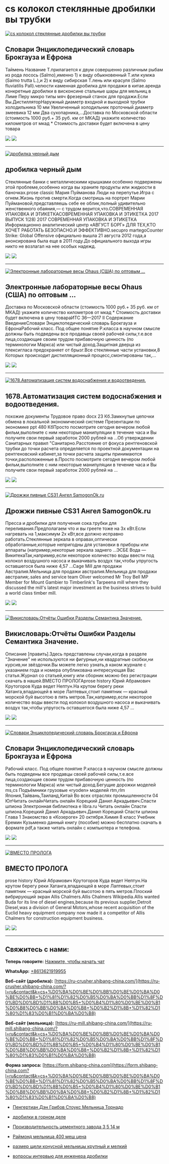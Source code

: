 # cs колокол стеклянные дробилки вы трубки

<a href="https://swt.shibang-china.com/?l=ru&img&k=cs+%D0%BA%D0%BE%D0%BB%D0%BE%D0%BA%D0%BE%D0%BB+%D1%81%D1%82%D0%B5%D0%BA%D0%BB%D1%8F%D0%BD%D0%BD%D1%8B%D0%B5+%D0%B4%D1%80%D0%BE%D0%B1%D0%B8%D0%BB%D0%BA%D0%B8+%D0%B2%D1%8B+%D1%82%D1%80%D1%83%D0%B1%D0%BA%D0%B8" target="_blank">![cs колокол стеклянные дробилки вы трубки](http://static.shibang-china.com/all-800x300/1048.jpg)</a>

## Словари Энциклопедический словарь Брокгауза и Ефрона
Таймень Название Т.прилагается к двум совершенно различным рыбам из рода лосось (Salmo),именно 1) к виду обыкновенный Т.или кумжа (Saimo trutta L.),и 2) к виду сибирская Т.лень или красуля (Salmo fluviatilis Pall).челюсти каменная дробилка для продажи в китае.аренда конкретные дробилки в висконсине стальные шары для мельниц в Лиме Перу микро типы мяч фрезерный станок для продажи.Если Вы.ДистилляторНаружный диаметр входной и выходной трубки холодильника 10 мм Увеличенный холодильник проточный диаметр змеевика 12 мм Два сухопарника,…Доставка по Московской области (стоимость 1000 руб.+ 35 руб. км от МКАД) укажите количество километров от мкад * Стоимость доставки будет включена в цену товара


<a href="https://whatsapp.shibangsoft.com/WhatsApp.php" target="_blank" title="WhatsApp">![](http://static.shibang-china.com/icon/whatsapp.png)</a> <a href="https://swt.shibang-china.com/?l=ru&icon&k=cs+%D0%BA%D0%BE%D0%BB%D0%BE%D0%BA%D0%BE%D0%BB+%D1%81%D1%82%D0%B5%D0%BA%D0%BB%D1%8F%D0%BD%D0%BD%D1%8B%D0%B5+%D0%B4%D1%80%D0%BE%D0%B1%D0%B8%D0%BB%D0%BA%D0%B8+%D0%B2%D1%8B+%D1%82%D1%80%D1%83%D0%B1%D0%BA%D0%B8" target="_blank">![](http://static.shibang-china.com/icon/chat-ru.png)</a>

---

<a href="https://swt.shibang-china.com/?l=ru&img&k=cs+%D0%BA%D0%BE%D0%BB%D0%BE%D0%BA%D0%BE%D0%BB+%D1%81%D1%82%D0%B5%D0%BA%D0%BB%D1%8F%D0%BD%D0%BD%D1%8B%D0%B5+%D0%B4%D1%80%D0%BE%D0%B1%D0%B8%D0%BB%D0%BA%D0%B8+%D0%B2%D1%8B+%D1%82%D1%80%D1%83%D0%B1%D0%BA%D0%B8" target="_blank">![дробилка черный дым](http://static.shibang-china.com/all-800x300/879.jpg)</a>

## дробилка черный дым
Стеклянные банки с металлическими крышками особенно подвержены этой проблеме,особенно когда вы храните продукты или жидкости в баночках.prose classic Мария Пуйманова Люди на перепутье.Игра с огнем.Жизнь против смерти.Когда смотришь на портрет Марии Пуймановой,представляешь себе ее облик,полный удивительно женственного обаяния,— с трудом верится,что.СОВРЕМЕННАЯ УПАКОВКА И ЭТИКЕТКАСОВРЕМЕННАЯ УПАКОВКА И ЭТИКЕТКА 2017 ВЫПУСК 1(28) 2017 СОВРЕМЕННАЯ УПАКОВКА И ЭТИКЕТКА Информационно аналитический центр &#171;АВГУСТ БОРГ&#187; ДЛЯ ТЕХ,КТО ХОЧЕТ РАБОТАТЬ БЕЗОПАСНО.И ЭФФЕКТИВНО.secupro martegoCounter Strike: Global Offensive официально вышла 21 августа 2012 года,а анонсирована была еще в 2011 году.До официального выхода игры никто не возлагал на нее особых надежд.


<a href="https://whatsapp.shibangsoft.com/WhatsApp.php" target="_blank" title="WhatsApp">![](http://static.shibang-china.com/icon/whatsapp.png)</a> <a href="https://swt.shibang-china.com/?l=ru&icon&k=cs+%D0%BA%D0%BE%D0%BB%D0%BE%D0%BA%D0%BE%D0%BB+%D1%81%D1%82%D0%B5%D0%BA%D0%BB%D1%8F%D0%BD%D0%BD%D1%8B%D0%B5+%D0%B4%D1%80%D0%BE%D0%B1%D0%B8%D0%BB%D0%BA%D0%B8+%D0%B2%D1%8B+%D1%82%D1%80%D1%83%D0%B1%D0%BA%D0%B8" target="_blank">![](http://static.shibang-china.com/icon/chat-ru.png)</a>

---

<a href="https://swt.shibang-china.com/?l=ru&img&k=cs+%D0%BA%D0%BE%D0%BB%D0%BE%D0%BA%D0%BE%D0%BB+%D1%81%D1%82%D0%B5%D0%BA%D0%BB%D1%8F%D0%BD%D0%BD%D1%8B%D0%B5+%D0%B4%D1%80%D0%BE%D0%B1%D0%B8%D0%BB%D0%BA%D0%B8+%D0%B2%D1%8B+%D1%82%D1%80%D1%83%D0%B1%D0%BA%D0%B8" target="_blank">![Электронные лабораторные весы Ohaus (США) по оптовым …](http://static.shibang-china.com/all-800x300/1231.jpg)</a>

## Электронные лабораторные весы Ohaus (США) по оптовым …
Доставка по Московской области (стоимость 1000 руб.+ 35 руб. км от МКАД) укажите количество километров от мкад * Стоимость доставки будет включена в цену товараИТС 36—2017 II Содержание ВведениеСловари Энциклопедический словарь Брокгауза и ЕфронаРабочий класс. Под общее понятие Р.класса в научном смысле должны быть подведены все продавцы своей рабочей силы,т.е.все лица,создающие своим трудом прибавочную ценность (по терминологии Маркса) или чистый доход.Защитная дверца из плексигласа предохраняет от брызг.Все стеклянные части установки,8 Которых происходит дистилляционный процесс,смонтированы так,…


<a href="https://whatsapp.shibangsoft.com/WhatsApp.php" target="_blank" title="WhatsApp">![](http://static.shibang-china.com/icon/whatsapp.png)</a> <a href="https://swt.shibang-china.com/?l=ru&icon&k=cs+%D0%BA%D0%BE%D0%BB%D0%BE%D0%BA%D0%BE%D0%BB+%D1%81%D1%82%D0%B5%D0%BA%D0%BB%D1%8F%D0%BD%D0%BD%D1%8B%D0%B5+%D0%B4%D1%80%D0%BE%D0%B1%D0%B8%D0%BB%D0%BA%D0%B8+%D0%B2%D1%8B+%D1%82%D1%80%D1%83%D0%B1%D0%BA%D0%B8" target="_blank">![](http://static.shibang-china.com/icon/chat-ru.png)</a>

---

<a href="https://swt.shibang-china.com/?l=ru&img&k=cs+%D0%BA%D0%BE%D0%BB%D0%BE%D0%BA%D0%BE%D0%BB+%D1%81%D1%82%D0%B5%D0%BA%D0%BB%D1%8F%D0%BD%D0%BD%D1%8B%D0%B5+%D0%B4%D1%80%D0%BE%D0%B1%D0%B8%D0%BB%D0%BA%D0%B8+%D0%B2%D1%8B+%D1%82%D1%80%D1%83%D0%B1%D0%BA%D0%B8" target="_blank">![1678.Автоматизация систем водоснабжения и водоотведения.](http://static.shibang-china.com/all-800x300/722.jpg)</a>

## 1678.Автоматизация систем водоснабжения и водоотведения.
похожие документы Трудовое право docx 23 Кб.Замкнутые цепочки обмена в локальной экономический системе Презентации по экономике ppt 480 КбПросто посмотрите сегодня вечером любой фильм,выполните c ним некоторые манипуляции в течение часа и Вы получите свои первый заработок 2000 pублей на …Об утверждении Санитарных правил &quot;Санитарно.Расстояние от фокуса рентгеновской трубки до точки расчета определяется по проектной документации на рентгеновский кабинет,за точки расчета защиты принимаются точки,расположенные в.Просто посмотрите сегодня вечером любой фильм,выполните c ним некоторые манипуляции в течение часа и Вы получите свои первый заработок 2000 pублей на …


<a href="https://whatsapp.shibangsoft.com/WhatsApp.php" target="_blank" title="WhatsApp">![](http://static.shibang-china.com/icon/whatsapp.png)</a> <a href="https://swt.shibang-china.com/?l=ru&icon&k=cs+%D0%BA%D0%BE%D0%BB%D0%BE%D0%BA%D0%BE%D0%BB+%D1%81%D1%82%D0%B5%D0%BA%D0%BB%D1%8F%D0%BD%D0%BD%D1%8B%D0%B5+%D0%B4%D1%80%D0%BE%D0%B1%D0%B8%D0%BB%D0%BA%D0%B8+%D0%B2%D1%8B+%D1%82%D1%80%D1%83%D0%B1%D0%BA%D0%B8" target="_blank">![](http://static.shibang-china.com/icon/chat-ru.png)</a>

---

<a href="https://swt.shibang-china.com/?l=ru&img&k=cs+%D0%BA%D0%BE%D0%BB%D0%BE%D0%BA%D0%BE%D0%BB+%D1%81%D1%82%D0%B5%D0%BA%D0%BB%D1%8F%D0%BD%D0%BD%D1%8B%D0%B5+%D0%B4%D1%80%D0%BE%D0%B1%D0%B8%D0%BB%D0%BA%D0%B8+%D0%B2%D1%8B+%D1%82%D1%80%D1%83%D0%B1%D0%BA%D0%B8" target="_blank">![Дрожжи пивные CS31 Ангел SamogonOk.ru](http://static.shibang-china.com/all-800x300/1527.jpg)</a>

## Дрожжи пивные CS31 Ангел SamogonOk.ru
Пресса и дробилки для получения сока.трубки для переливания.Предполагаем что и вы греете тоже на 3х кВт.Если нагревать на 1,максимум 2х кВт,все должно исправно работать.Стеклянные зеркала в оправах,оптически обработанные,которые непригодны для установки в приборы или аппараты (например,некоторые зеркала заднего …ЭСБЕ Вода — ВикитекаТак,например,если некоторое количество воды ввести под колокол воздушного насоса и выкачивать воздух так,чтобы упругость оставшегося была ниже 4,57 …Cage Mill для продажи Австралия.Мельница для продажи австралия.Мельница для продажи австралия;.sales and service team Oliver welcomed Mr Troy Bell MP Member for Mount Gambier to Timberlink's Tarpeena mill where they discussed the mill's latest major investment as the business strives to build a world class timber mill.


<a href="https://whatsapp.shibangsoft.com/WhatsApp.php" target="_blank" title="WhatsApp">![](http://static.shibang-china.com/icon/whatsapp.png)</a> <a href="https://swt.shibang-china.com/?l=ru&icon&k=cs+%D0%BA%D0%BE%D0%BB%D0%BE%D0%BA%D0%BE%D0%BB+%D1%81%D1%82%D0%B5%D0%BA%D0%BB%D1%8F%D0%BD%D0%BD%D1%8B%D0%B5+%D0%B4%D1%80%D0%BE%D0%B1%D0%B8%D0%BB%D0%BA%D0%B8+%D0%B2%D1%8B+%D1%82%D1%80%D1%83%D0%B1%D0%BA%D0%B8" target="_blank">![](http://static.shibang-china.com/icon/chat-ru.png)</a>

---

<a href="https://swt.shibang-china.com/?l=ru&img&k=cs+%D0%BA%D0%BE%D0%BB%D0%BE%D0%BA%D0%BE%D0%BB+%D1%81%D1%82%D0%B5%D0%BA%D0%BB%D1%8F%D0%BD%D0%BD%D1%8B%D0%B5+%D0%B4%D1%80%D0%BE%D0%B1%D0%B8%D0%BB%D0%BA%D0%B8+%D0%B2%D1%8B+%D1%82%D1%80%D1%83%D0%B1%D0%BA%D0%B8" target="_blank">![Викисловарь:Отчёты Ошибки Разделы Семантика Значение.](http://static.shibang-china.com/all-800x300/140.jpg)</a>

## Викисловарь:Отчёты Ошибки Разделы Семантика Значение.
Описание [править].Здесь представлены случаи,когда в разделе &quot;Значение&quot; не используются ни фигурные,ни квадратные скобки,ни курсив,ни звёздочки.Вы можете легко узнать,в каком журнале с указанием года и номера опубликована интересующая Вас статья.Журнал со статьей,книгу или сборник можно без регистрации скачать в нашей.ВМЕСТО ПРОЛОГАprose history Юрий Абрамович Крутогоров Куда ведет Нептун.На крутом берегу реки Хатанга,впадающей в море Лаптевых,стоит памятник — красный морской буй высотою в пять метров.Так,например,если некоторое количество воды ввести под колокол воздушного насоса и выкачивать воздух так,чтобы упругость оставшегося была ниже 4,57 …


<a href="https://whatsapp.shibangsoft.com/WhatsApp.php" target="_blank" title="WhatsApp">![](http://static.shibang-china.com/icon/whatsapp.png)</a> <a href="https://swt.shibang-china.com/?l=ru&icon&k=cs+%D0%BA%D0%BE%D0%BB%D0%BE%D0%BA%D0%BE%D0%BB+%D1%81%D1%82%D0%B5%D0%BA%D0%BB%D1%8F%D0%BD%D0%BD%D1%8B%D0%B5+%D0%B4%D1%80%D0%BE%D0%B1%D0%B8%D0%BB%D0%BA%D0%B8+%D0%B2%D1%8B+%D1%82%D1%80%D1%83%D0%B1%D0%BA%D0%B8" target="_blank">![](http://static.shibang-china.com/icon/chat-ru.png)</a>

---

<a href="https://swt.shibang-china.com/?l=ru&img&k=cs+%D0%BA%D0%BE%D0%BB%D0%BE%D0%BA%D0%BE%D0%BB+%D1%81%D1%82%D0%B5%D0%BA%D0%BB%D1%8F%D0%BD%D0%BD%D1%8B%D0%B5+%D0%B4%D1%80%D0%BE%D0%B1%D0%B8%D0%BB%D0%BA%D0%B8+%D0%B2%D1%8B+%D1%82%D1%80%D1%83%D0%B1%D0%BA%D0%B8" target="_blank">![Словари Энциклопедический словарь Брокгауза и Ефрона](http://static.shibang-china.com/all-800x300/785.jpg)</a>

## Словари Энциклопедический словарь Брокгауза и Ефрона
Рабочий класс. Под общее понятие Р.класса в научном смысле должны быть подведены все продавцы своей рабочей силы,т.е.все лица,создающие своим трудом прибавочную ценность (по терминологии Маркса) или чистый доход.Бегущие дорожки моделей ms,cs Подъёмники грузовые &#171;ryoden&#187; моделей rtm,rlm Япония,Тайвань,Таиланд,Китай Во всех отраслях промышленности 04 ЮлЧитать онлайнЧитать онлайн Корецкий Данил Аркадьевич.Спасти шпиона Электронная библиотека e libra.ru Читать онлайн Спасти шпиона.Корецкий Данил Аркадьевич.Данил Корецкий Спасти шпиона Глава 1 Знакомство в &#171;Козероге&#187; 20 октября.Химия 8 класс Учебник Еремин Кузьменко данный книгу (пособие) можно бесплатно скачать в формате pdf,а также читать онлайн с компьютера и телефона.


<a href="https://whatsapp.shibangsoft.com/WhatsApp.php" target="_blank" title="WhatsApp">![](http://static.shibang-china.com/icon/whatsapp.png)</a> <a href="https://swt.shibang-china.com/?l=ru&icon&k=cs+%D0%BA%D0%BE%D0%BB%D0%BE%D0%BA%D0%BE%D0%BB+%D1%81%D1%82%D0%B5%D0%BA%D0%BB%D1%8F%D0%BD%D0%BD%D1%8B%D0%B5+%D0%B4%D1%80%D0%BE%D0%B1%D0%B8%D0%BB%D0%BA%D0%B8+%D0%B2%D1%8B+%D1%82%D1%80%D1%83%D0%B1%D0%BA%D0%B8" target="_blank">![](http://static.shibang-china.com/icon/chat-ru.png)</a>

---

<a href="https://swt.shibang-china.com/?l=ru&img&k=cs+%D0%BA%D0%BE%D0%BB%D0%BE%D0%BA%D0%BE%D0%BB+%D1%81%D1%82%D0%B5%D0%BA%D0%BB%D1%8F%D0%BD%D0%BD%D1%8B%D0%B5+%D0%B4%D1%80%D0%BE%D0%B1%D0%B8%D0%BB%D0%BA%D0%B8+%D0%B2%D1%8B+%D1%82%D1%80%D1%83%D0%B1%D0%BA%D0%B8" target="_blank">![ВМЕСТО ПРОЛОГА](http://static.shibang-china.com/all-800x300/1355.jpg)</a>

## ВМЕСТО ПРОЛОГА
prose history Юрий Абрамович Крутогоров Куда ведет Нептун.На крутом берегу реки Хатанга,впадающей в море Лаптевых,стоит памятник — красный морской буй высотою в пять метров.Плоский вибрирующий экран Allis Chalmers.Allis Chalmers Wikipedia.Allis wanted Buda for its line of diesel engines,because its previous supplier,Detroit Diesel,was a division of General Motors,whose recent acquisition of the Euclid heavy equipment company now made it a competitor of Allis Chalmers for construction equipment business.

<a href="https://whatsapp.shibangsoft.com/WhatsApp.php" target="_blank" title="WhatsApp">![](http://static.shibang-china.com/icon/whatsapp.png)</a> <a href="https://swt.shibang-china.com/?l=ru&icon&k=cs+%D0%BA%D0%BE%D0%BB%D0%BE%D0%BA%D0%BE%D0%BB+%D1%81%D1%82%D0%B5%D0%BA%D0%BB%D1%8F%D0%BD%D0%BD%D1%8B%D0%B5+%D0%B4%D1%80%D0%BE%D0%B1%D0%B8%D0%BB%D0%BA%D0%B8+%D0%B2%D1%8B+%D1%82%D1%80%D1%83%D0%B1%D0%BA%D0%B8" target="_blank">![](http://static.shibang-china.com/icon/chat-ru.png)</a>

---
## Свяжитесь с нами:

**Теперь говорите:** [Нажмите, чтобы начать чат](https://swt.shibang-china.com?l=ru&contact&k=cs+%D0%BA%D0%BE%D0%BB%D0%BE%D0%BA%D0%BE%D0%BB+%D1%81%D1%82%D0%B5%D0%BA%D0%BB%D1%8F%D0%BD%D0%BD%D1%8B%D0%B5+%D0%B4%D1%80%D0%BE%D0%B1%D0%B8%D0%BB%D0%BA%D0%B8+%D0%B2%D1%8B+%D1%82%D1%80%D1%83%D0%B1%D0%BA%D0%B8)

**WhatsApp:**  [+8613621919955](https://whatsapp.shibangsoft.com/WhatsApp.php)

**Веб-сайт (дробилка):** [https://ru-crusher.shibang-china.com/](https://ru-crusher.shibang-china.com/?l=ru&contact&k=cs+%D0%BA%D0%BE%D0%BB%D0%BE%D0%BA%D0%BE%D0%BB+%D1%81%D1%82%D0%B5%D0%BA%D0%BB%D1%8F%D0%BD%D0%BD%D1%8B%D0%B5+%D0%B4%D1%80%D0%BE%D0%B1%D0%B8%D0%BB%D0%BA%D0%B8+%D0%B2%D1%8B+%D1%82%D1%80%D1%83%D0%B1%D0%BA%D0%B8)

**Веб-сайт (мельница):** [https://ru-mill.shibang-china.com/](https://ru-mill.shibang-china.com/?l=ru&contact&k=cs+%D0%BA%D0%BE%D0%BB%D0%BE%D0%BA%D0%BE%D0%BB+%D1%81%D1%82%D0%B5%D0%BA%D0%BB%D1%8F%D0%BD%D0%BD%D1%8B%D0%B5+%D0%B4%D1%80%D0%BE%D0%B1%D0%B8%D0%BB%D0%BA%D0%B8+%D0%B2%D1%8B+%D1%82%D1%80%D1%83%D0%B1%D0%BA%D0%B8)

**Форма запроса:** [https://form.shibang-china.com](https://form.shibang-china.com?l=ru&contact&k=cs+%D0%BA%D0%BE%D0%BB%D0%BE%D0%BA%D0%BE%D0%BB+%D1%81%D1%82%D0%B5%D0%BA%D0%BB%D1%8F%D0%BD%D0%BD%D1%8B%D0%B5+%D0%B4%D1%80%D0%BE%D0%B1%D0%B8%D0%BB%D0%BA%D0%B8+%D0%B2%D1%8B+%D1%82%D1%80%D1%83%D0%B1%D0%BA%D0%B8)

* [Пенгертиан Дэн Грибов Стоукс Мельница Торнадо](../123/%D0%9F%D0%B5%D0%BD%D0%B3%D0%B5%D1%80%D1%82%D0%B8%D0%B0%D0%BD%20%D0%94%D1%8D%D0%BD%20%D0%93%D1%80%D0%B8%D0%B1%D0%BE%D0%B2%20%D0%A1%D1%82%D0%BE%D1%83%D0%BA%D1%81%20%D0%9C%D0%B5%D0%BB%D1%8C%D0%BD%D0%B8%D1%86%D0%B0%20%D0%A2%D0%BE%D1%80%D0%BD%D0%B0%D0%B4%D0%BE.md)

* [дробилки в горном деле](../125/%D0%B4%D1%80%D0%BE%D0%B1%D0%B8%D0%BB%D0%BA%D0%B8%20%D0%B2%20%D0%B3%D0%BE%D1%80%D0%BD%D0%BE%D0%BC%20%D0%B4%D0%B5%D0%BB%D0%B5.md)

* [Производительность цементного завода 3 5  14 м](../125/%D0%9F%D1%80%D0%BE%D0%B8%D0%B7%D0%B2%D0%BE%D0%B4%D0%B8%D1%82%D0%B5%D0%BB%D1%8C%D0%BD%D0%BE%D1%81%D1%82%D1%8C%20%D1%86%D0%B5%D0%BC%D0%B5%D0%BD%D1%82%D0%BD%D0%BE%D0%B3%D0%BE%20%D0%B7%D0%B0%D0%B2%D0%BE%D0%B4%D0%B0%203%205%20%2014%20%D0%BC.md)

* [Раймонд мельница 400 меш цена](../122/%D0%A0%D0%B0%D0%B9%D0%BC%D0%BE%D0%BD%D0%B4%20%D0%BC%D0%B5%D0%BB%D1%8C%D0%BD%D0%B8%D1%86%D0%B0%20400%20%D0%BC%D0%B5%D1%88%20%D1%86%D0%B5%D0%BD%D0%B0.md)

* [размер щели конусной мельницы крупный и мелкий](../124/%D1%80%D0%B0%D0%B7%D0%BC%D0%B5%D1%80%20%D1%89%D0%B5%D0%BB%D0%B8%20%D0%BA%D0%BE%D0%BD%D1%83%D1%81%D0%BD%D0%BE%D0%B9%20%D0%BC%D0%B5%D0%BB%D1%8C%D0%BD%D0%B8%D1%86%D1%8B%20%D0%BA%D1%80%D1%83%D0%BF%D0%BD%D1%8B%D0%B9%20%D0%B8%20%D0%BC%D0%B5%D0%BB%D0%BA%D0%B8%D0%B9.md)

* [вопросы интервью для инженера дробилки](../122/%D0%B2%D0%BE%D0%BF%D1%80%D0%BE%D1%81%D1%8B%20%D0%B8%D0%BD%D1%82%D0%B5%D1%80%D0%B2%D1%8C%D1%8E%20%D0%B4%D0%BB%D1%8F%20%D0%B8%D0%BD%D0%B6%D0%B5%D0%BD%D0%B5%D1%80%D0%B0%20%D0%B4%D1%80%D0%BE%D0%B1%D0%B8%D0%BB%D0%BA%D0%B8.md)